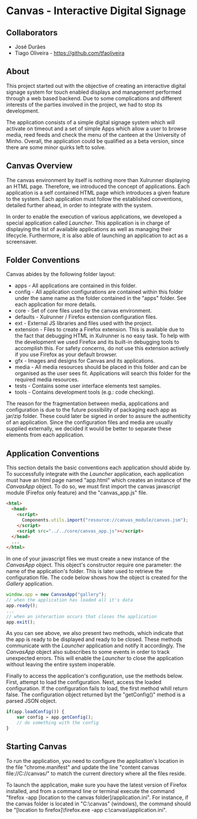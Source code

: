 Canvas - Interactive Digital Signage
====================================

Collaborators
-------------
* José Durães
* Tiago Oliveira - https://github.com/tfaoliveira


About
-----
This project started out with the objective of creating an interactive digital signage system for 
touch enabled displays and management performed through a web based backend. Due to some complications 
and different interests of the parties involved in the project, we had to stop its development. 

The application consists of a 
simple digital signage system which will activate on timeout and a set of simple Apps which allow a 
user to browse media, reed feeds and check the menu of the canteen at the University of Minho. Overall, 
the application could be qualified as a beta version, since there are some minor quirks left to solve.


Canvas Overview
-------------------
The canvas environment by itself is nothing more than Xulrunner displaying an HTML page. Therefore, we introduced
the concept of applications. Each application is a self contained HTML page which introduces a given feature to the system. Each
application must follow the established conventions, detailed further ahead, in order to integrate with the system.

In order to enable the execution of various applications, we developed a special application called _Launcher_. This application is in charge
of displaying the list of available applications as well as managing their lifecycle. Furthermore, it is also able of 
launching an application to act as a screensaver.

Folder Conventions
-------------------

Canvas abides by the following folder layout:
* apps - All applications are contained in this folder.
* config - All application configurations are contained within this folder under the same name as the folder contained
in the "apps" folder. See each application for more details.
* core - Set of core files used by the canvas environment.
* defaults - Xulrunner / Firefox extension configuration files.
* ext - External JS libraries and files used with the project.
* extension - Files to create a Firefox extension. This is available due to the fact that debugging HTML in Xulrunner is no
easy task. To help with the development we used Firefox and its built-in debugging tools to accomplish this. For safety concerns,
do not use this extension actively if you use Firefox as your default browser. 
* gfx - Images and designs for Canvas and its applications.
* media - All media resources should be placed in this folder and can be organised as the user sees fit. Applications will search
this folder for the required media resources.
* tests - Contains some user interface elements test samples.
* tools - Contains development tools (e.g.: code checking).

The reason for the fragmentation between media, applications and configuration is due to the future possibility of packaging
each app as jar/zip folder. These could later be signed in order to assure the authenticity of an application. Since the 
configuration files and media are usually supplied externally, we decided it would be better to separate these elements from 
each application.

Application Conventions
-----------------------

This section details the basic conventions each application should abide by. To successfully integrate with the _Launcher_
application, each application must have an html page named "app.html" which creates an instance of the _CanvasApp_ object. To do so, we must first import the
canvas javascript module (Firefox only feature) and the "canvas_app.js" file.
``` html
<html>
  <head>
    <script> 
      Components.utils.import("resource://canvas_module/canvas.jsm");
    </script>
    <script src="../../core/canvas_app.js"></script>
  </head>
  ...
</html>
```
In one of your javascript files we must create a new instance of the _CanvasApp_ object. This object's
constructor require one parameter: the name of the application's folder. This is later used to retrieve the
configuration file. The code below shows how the object is created for the _Gallery_ application.
``` javascript
window.app = new CanvasApp("gallery");
// when the application has loaded all it's data
app.ready();
...
// when an interaction occurs that closes the application
app.exit();
```
As you can see above, we also present two methods, which indicate that the app is ready to be displayed and ready to be closed.
These methods communicate with the _Launcher_ application and notify it accordingly. The _CanvasApp_ object also 
subscribes to some events in order to track unexpected errors. This will enable the _Launcher_ to close the application
without leaving the entire system inoperable.

Finally to access the application's configuration, use the methods below. First, attempt to load the configuration. Next,
access the loaded configuration. If the configuration fails to load, the first method whill return false. The configuration
object returned byt the "getConfig()" method is a parsed JSON object.
``` javascript
if(app.loadConfig()) {
    var config = app.getConfig();
    // do something with the config
}
```


Starting Canvas
-------------------------------
To run the application, you need to configure the application's location in the file "chrome.manifest" and
update the line "content canvas file://C://canvas/" to match the current directory where all the files 
reside.

To launch the application, make sure you have the latest version of Firefox installed, and from a command line
or terminal execute the command "firefox -app [location to the canvas folder]/application.ini". For instance, 
if the canvas folder is located in "C:\\canvas" (windows), the command should be 
"[location to firefox]\\firefox.exe -app c:\\canvas\\application.ini".


